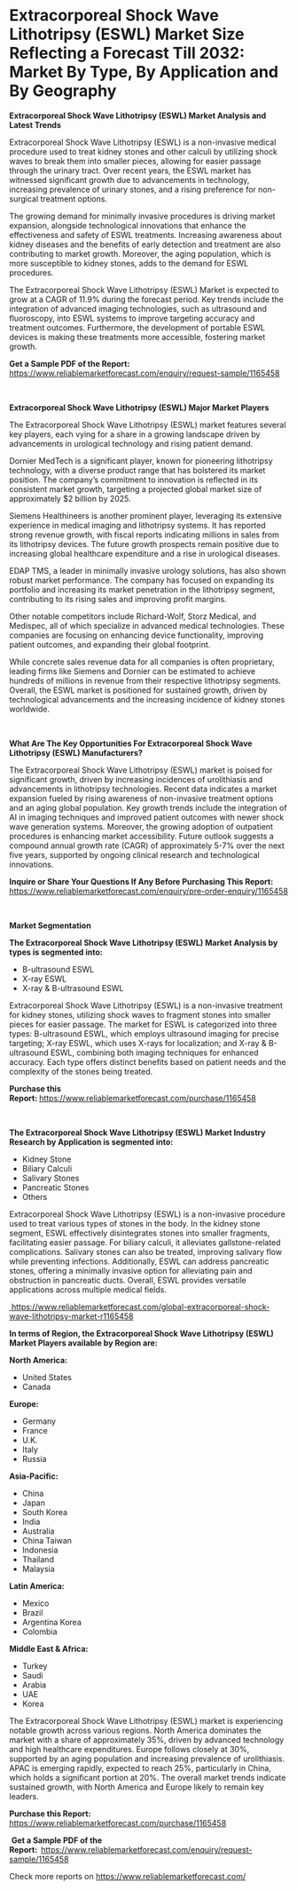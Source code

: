 <p><h1>Extracorporeal Shock Wave Lithotripsy (ESWL) Market Size Reflecting a Forecast Till 2032: Market By Type, By Application and By Geography</h1></p><p><strong>Extracorporeal Shock Wave Lithotripsy (ESWL) Market Analysis and Latest Trends</strong></p>
<p><p>Extracorporeal Shock Wave Lithotripsy (ESWL) is a non-invasive medical procedure used to treat kidney stones and other calculi by utilizing shock waves to break them into smaller pieces, allowing for easier passage through the urinary tract. Over recent years, the ESWL market has witnessed significant growth due to advancements in technology, increasing prevalence of urinary stones, and a rising preference for non-surgical treatment options.</p><p>The growing demand for minimally invasive procedures is driving market expansion, alongside technological innovations that enhance the effectiveness and safety of ESWL treatments. Increasing awareness about kidney diseases and the benefits of early detection and treatment are also contributing to market growth. Moreover, the aging population, which is more susceptible to kidney stones, adds to the demand for ESWL procedures.</p><p>The Extracorporeal Shock Wave Lithotripsy (ESWL) Market is expected to grow at a CAGR of 11.9% during the forecast period. Key trends include the integration of advanced imaging technologies, such as ultrasound and fluoroscopy, into ESWL systems to improve targeting accuracy and treatment outcomes. Furthermore, the development of portable ESWL devices is making these treatments more accessible, fostering market growth.</p></p>
<p><strong>Get a Sample PDF of the Report:&nbsp;</strong> <a href="https://www.reliablemarketforecast.com/enquiry/request-sample/1165458?utm_campaign=2212&utm_medium=2&utm_source=Github&utm_content=ia&utm_term=03032025&utm_id=extracorporeal-shock-wave-lithotripsy-eswl">https://www.reliablemarketforecast.com/enquiry/request-sample/1165458</a></p>
<p>&nbsp;</p>
<p><strong>Extracorporeal Shock Wave Lithotripsy (ESWL) Major Market Players</strong></p>
<p><p>The Extracorporeal Shock Wave Lithotripsy (ESWL) market features several key players, each vying for a share in a growing landscape driven by advancements in urological technology and rising patient demand. </p><p>Dornier MedTech is a significant player, known for pioneering lithotripsy technology, with a diverse product range that has bolstered its market position. The company’s commitment to innovation is reflected in its consistent market growth, targeting a projected global market size of approximately $2 billion by 2025.</p><p>Siemens Healthineers is another prominent player, leveraging its extensive experience in medical imaging and lithotripsy systems. It has reported strong revenue growth, with fiscal reports indicating millions in sales from its lithotripsy devices. The future growth prospects remain positive due to increasing global healthcare expenditure and a rise in urological diseases.</p><p>EDAP TMS, a leader in minimally invasive urology solutions, has also shown robust market performance. The company has focused on expanding its portfolio and increasing its market penetration in the lithotripsy segment, contributing to its rising sales and improving profit margins.</p><p>Other notable competitors include Richard-Wolf, Storz Medical, and Medispec, all of which specialize in advanced medical technologies. These companies are focusing on enhancing device functionality, improving patient outcomes, and expanding their global footprint.</p><p>While concrete sales revenue data for all companies is often proprietary, leading firms like Siemens and Dornier can be estimated to achieve hundreds of millions in revenue from their respective lithotripsy segments. Overall, the ESWL market is positioned for sustained growth, driven by technological advancements and the increasing incidence of kidney stones worldwide.</p></p>
<p>&nbsp;</p>
<p><strong>What Are The Key Opportunities For Extracorporeal Shock Wave Lithotripsy (ESWL) Manufacturers?</strong></p>
<p><p>The Extracorporeal Shock Wave Lithotripsy (ESWL) market is poised for significant growth, driven by increasing incidences of urolithiasis and advancements in lithotripsy technologies. Recent data indicates a market expansion fueled by rising awareness of non-invasive treatment options and an aging global population. Key growth trends include the integration of AI in imaging techniques and improved patient outcomes with newer shock wave generation systems. Moreover, the growing adoption of outpatient procedures is enhancing market accessibility. Future outlook suggests a compound annual growth rate (CAGR) of approximately 5-7% over the next five years, supported by ongoing clinical research and technological innovations.</p></p>
<p><strong>Inquire or Share Your Questions If Any Before Purchasing This Report:</strong> <a href="https://www.reliablemarketforecast.com/enquiry/pre-order-enquiry/1165458?utm_campaign=2212&utm_medium=2&utm_source=Github&utm_content=ia&utm_term=03032025&utm_id=extracorporeal-shock-wave-lithotripsy-eswl">https://www.reliablemarketforecast.com/enquiry/pre-order-enquiry/1165458</a></p>
<p>&nbsp;</p>
<p><strong>Market Segmentation</strong></p>
<p><strong>The Extracorporeal Shock Wave Lithotripsy (ESWL) Market Analysis by types is segmented into:</strong></p>
<p><ul><li>B-ultrasound ESWL</li><li>X-ray ESWL</li><li>X-ray & B-ultrasound ESWL</li></ul></p>
<p><p>Extracorporeal Shock Wave Lithotripsy (ESWL) is a non-invasive treatment for kidney stones, utilizing shock waves to fragment stones into smaller pieces for easier passage. The market for ESWL is categorized into three types: B-ultrasound ESWL, which employs ultrasound imaging for precise targeting; X-ray ESWL, which uses X-rays for localization; and X-ray & B-ultrasound ESWL, combining both imaging techniques for enhanced accuracy. Each type offers distinct benefits based on patient needs and the complexity of the stones being treated.</p></p>
<p><strong>Purchase this Report:&nbsp;</strong><a href="https://www.reliablemarketforecast.com/purchase/1165458?utm_campaign=2212&utm_medium=2&utm_source=Github&utm_content=ia&utm_term=03032025&utm_id=extracorporeal-shock-wave-lithotripsy-eswl">https://www.reliablemarketforecast.com/purchase/1165458</a></p>
<p>&nbsp;</p>
<p><strong>The Extracorporeal Shock Wave Lithotripsy (ESWL) Market Industry Research by Application is segmented into:</strong></p>
<p><ul><li>Kidney Stone</li><li>Biliary Calculi</li><li>Salivary Stones</li><li>Pancreatic Stones</li><li>Others</li></ul></p>
<p><p>Extracorporeal Shock Wave Lithotripsy (ESWL) is a non-invasive procedure used to treat various types of stones in the body. In the kidney stone segment, ESWL effectively disintegrates stones into smaller fragments, facilitating easier passage. For biliary calculi, it alleviates gallstone-related complications. Salivary stones can also be treated, improving salivary flow while preventing infections. Additionally, ESWL can address pancreatic stones, offering a minimally invasive option for alleviating pain and obstruction in pancreatic ducts. Overall, ESWL provides versatile applications across multiple medical fields.</p></p>
<p><a href="https://www.reliablemarketforecast.com/global-extracorporeal-shock-wave-lithotripsy-market-r1165458?utm_campaign=2212&utm_medium=2&utm_source=Github&utm_content=ia&utm_term=03032025&utm_id=extracorporeal-shock-wave-lithotripsy-eswl">&nbsp;https://www.reliablemarketforecast.com/global-extracorporeal-shock-wave-lithotripsy-market-r1165458</a></p>
<p><strong>In terms of Region, the Extracorporeal Shock Wave Lithotripsy (ESWL) Market Players available by Region are:</strong></p>
<p>
    <p> <strong> North America: </strong>
        <ul>
            <li>United States</li>
            <li>Canada</li>
        </ul>
        </p> 
    <p> <strong> Europe: </strong>
        <ul>
            <li>Germany</li>
            <li>France</li>
            <li>U.K.</li>
            <li>Italy</li>
            <li>Russia</li>
        </ul>
        </p> 
    <p> <strong> Asia-Pacific: </strong>
        <ul>
            <li>China</li>
            <li>Japan</li>
            <li>South Korea</li>
            <li>India</li>
            <li>Australia</li>
            <li>China Taiwan</li>
            <li>Indonesia</li>
            <li>Thailand</li>
            <li>Malaysia</li>
        </ul>
        </p> 
    <p> <strong> Latin America: </strong>
        <ul>
            <li>Mexico</li>
            <li>Brazil</li>
            <li>Argentina Korea</li>
            <li>Colombia</li>
        </ul>
        </p> 
    <p> <strong> Middle East & Africa: </strong>
        <ul>
            <li>Turkey</li>
            <li>Saudi</li>
            <li>Arabia</li>
            <li>UAE</li>
            <li>Korea</li>
        </ul>
    </p>
    </p>
<p><p>The Extracorporeal Shock Wave Lithotripsy (ESWL) market is experiencing notable growth across various regions. North America dominates the market with a share of approximately 35%, driven by advanced technology and high healthcare expenditures. Europe follows closely at 30%, supported by an aging population and increasing prevalence of urolithiasis. APAC is emerging rapidly, expected to reach 25%, particularly in China, which holds a significant portion at 20%. The overall market trends indicate sustained growth, with North America and Europe likely to remain key leaders.</p></p>
<p><strong>Purchase this Report: </strong><a href="https://www.reliablemarketforecast.com/purchase/1165458?utm_campaign=2212&utm_medium=2&utm_source=Github&utm_content=ia&utm_term=03032025&utm_id=extracorporeal-shock-wave-lithotripsy-eswl">https://www.reliablemarketforecast.com/purchase/1165458</a></p>
<p>&nbsp;<strong>Get a Sample PDF of the Report:&nbsp;&nbsp;</strong><a href="https://www.reliablemarketforecast.com/enquiry/request-sample/1165458?utm_campaign=2212&utm_medium=2&utm_source=Github&utm_content=ia&utm_term=03032025&utm_id=extracorporeal-shock-wave-lithotripsy-eswl">https://www.reliablemarketforecast.com/enquiry/request-sample/1165458</a></p>
<p><strong></strong></p>
<p>Check more reports on <a href="https://www.reliablemarketforecast.com/?utm_campaign=2212&utm_medium=2&utm_source=Github&utm_content=ia&utm_term=03032025&utm_id=extracorporeal-shock-wave-lithotripsy-eswl">https://www.reliablemarketforecast.com/</a></p>